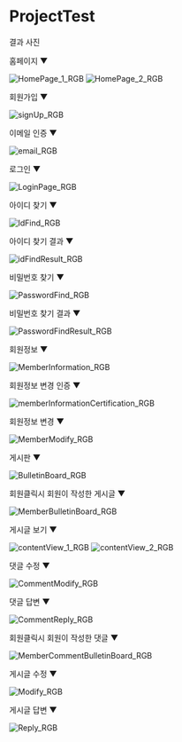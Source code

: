 # ProjectTest

결과 사진

홈페이지 ▼

![HomePage_1_RGB](https://user-images.githubusercontent.com/80087199/110277516-bfc71d80-8018-11eb-9bcc-5b653cdb4417.jpeg)
![HomePage_2_RGB](https://user-images.githubusercontent.com/80087199/110277519-c190e100-8018-11eb-8325-8d74b854bd09.jpeg)

회원가입 ▼

![signUp_RGB](https://user-images.githubusercontent.com/80087199/110277596-eab17180-8018-11eb-89f1-0fb78e142474.jpeg)

이메일 인증 ▼

![email_RGB](https://user-images.githubusercontent.com/80087199/110278611-e4bc9000-801a-11eb-96bb-a2d5eaec047b.jpeg)

로그인 ▼

![LoginPage_RGB](https://user-images.githubusercontent.com/80087199/110277612-f56c0680-8018-11eb-9f01-4c225dc22207.jpeg)

아이디 찾기 ▼

![IdFind_RGB](https://user-images.githubusercontent.com/80087199/110277671-15032f00-8019-11eb-9156-e8a4b296158d.jpeg)

아이디 찾기 결과 ▼

![idFindResult_RGB](https://user-images.githubusercontent.com/80087199/110277994-be4a2500-8019-11eb-93fa-d7a68349b788.jpeg)

비밀번호 찾기 ▼

![PasswordFind_RGB](https://user-images.githubusercontent.com/80087199/110278013-ca35e700-8019-11eb-8df0-76ed530433f1.jpeg)


비밀번호 찾기 결과 ▼

![PasswordFindResult_RGB](https://user-images.githubusercontent.com/80087199/110278038-d752d600-8019-11eb-8e20-a2a666961ed8.jpeg)

회원정보 ▼

![MemberInformation_RGB](https://user-images.githubusercontent.com/80087199/110278101-f3567780-8019-11eb-86f6-97a983e11b4d.jpeg)

회원정보 변경 인증 ▼

![memberInformationCertification_RGB](https://user-images.githubusercontent.com/80087199/110278556-ce163900-801a-11eb-8954-150548526988.jpeg)

회원정보 변경 ▼

![MemberModify_RGB](https://user-images.githubusercontent.com/80087199/110278581-d7070a80-801a-11eb-9d51-d60ad0675e4e.jpeg)

게시판 ▼

![BulletinBoard_RGB](https://user-images.githubusercontent.com/80087199/110278696-12093e00-801b-11eb-9d39-cc156a59d0e9.jpeg)

회원클릭시 회원이 작성한 게시글 ▼

![MemberBulletinBoard_RGB](https://user-images.githubusercontent.com/80087199/110280190-c015e780-801d-11eb-8ad0-c45883840ef3.jpeg)


게시글 보기 ▼

![contentView_1_RGB](https://user-images.githubusercontent.com/80087199/110280105-9b217480-801d-11eb-9622-0a10a28adb00.jpeg)
![contentView_2_RGB](https://user-images.githubusercontent.com/80087199/110280120-9fe62880-801d-11eb-904a-efef364ee7a9.jpeg)

댓글 수정 ▼

![CommentModify_RGB](https://user-images.githubusercontent.com/80087199/110280222-d02dc700-801d-11eb-94ca-6fce197ce002.jpeg)

댓글 답변 ▼

![CommentReply_RGB](https://user-images.githubusercontent.com/80087199/110280243-d91e9880-801d-11eb-8195-6aa735c36644.jpeg)

회원클릭시 회원이 작성한 댓글 ▼

![MemberCommentBulletinBoard_RGB](https://user-images.githubusercontent.com/80087199/110280300-f0f61c80-801d-11eb-840d-bde3ad049006.jpeg)

게시글 수정 ▼

![Modify_RGB](https://user-images.githubusercontent.com/80087199/110280340-fe130b80-801d-11eb-94d6-9fe434cc8165.jpeg)

게시글 답변 ▼
 
![Reply_RGB](https://user-images.githubusercontent.com/80087199/110280353-03705600-801e-11eb-99d9-9ff1dddcfd6c.jpeg)
